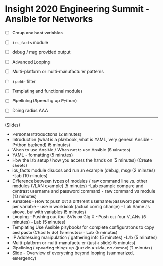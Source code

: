 # Insight 2020 Engineering Summit - Ansible for Networks

- [ ] Group and host variables
- [ ] `ios_facts` module
- [ ] debug / msg provided output 
- [ ] Advanced Looping
- [ ] Multi-platform or multi-manufacturer patterns
- [ ] `ipaddr` filter
- [ ] Templating and functional modules
- [ ] Pipelining (Speeding up Python)
- [ ] Doing radius AAA 


------------------
(Slides)

- Personal Introductions (2 minutes) 
- Introduction (what is a playbook, what is YAML, very general Ansible - Python backend) (5 minutes) 
- When to use Ansible / When not to use Ansible (5 minutes) 
- YAML - formatting (5 minutes) 
- How the lab setup / how you access the hands on (5 minutes) (Create sheets) 
- ios_facts module disucss and run an example (debug, msg) (2 minutes) 
      -Lab (10 minutes) 
- Difference between types of modules / raw command line vs. other modules (VLAN example) (5 minutes) 
      -Lab example compare and contrast username and password command - raw command vs module   (10 minutes) 
- Variables - How to push out a different username/password per device per variable - use in workbook (actual config change) 
      - Lab Same as above, but with variables (5 minutes) 
- Looping - Pushing out four SVIs on Gig 0 - Push out four VLANs (5 minutes)
      - Lab (5 minutes) 
- Templating Use Ansible playbooks for complete configurations to copy and paste (Chad to do) (5 minutes)
      - Lab (5 minutes)  
- IP Addressing manipulation / gathering info  (5 minutes) 
   -Lab (5 minutes) 
- Multi-platform or multi-manufacturer (just a slide) (5 minutes) 
- Pipelining / speeding things up (just do a slide, no demos) (2 minutes)
- Slide - Overview of everything beyond looping (summarized, emergency) 

